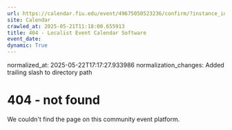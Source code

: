 ```yaml
---
url: https://calendar.fiu.edu/event/49675050523236/confirm/?instance_id=49675050524261&return=https%3A%2F%2Fcalendar.fiu.edu%2Fcalendar%3Fevent_types%255B%255D%3D127584
site: Calendar
crawled_at: 2025-05-21T11:18:00.655913
title: 404 - Localist Event Calendar Software
event_date: 
dynamic: True
---
```

normalized_at: 2025-05-22T17:17:27.933986
normalization_changes: Added trailing slash to directory path

# 404 - not found
We couldn't find the page on this community event platform.
